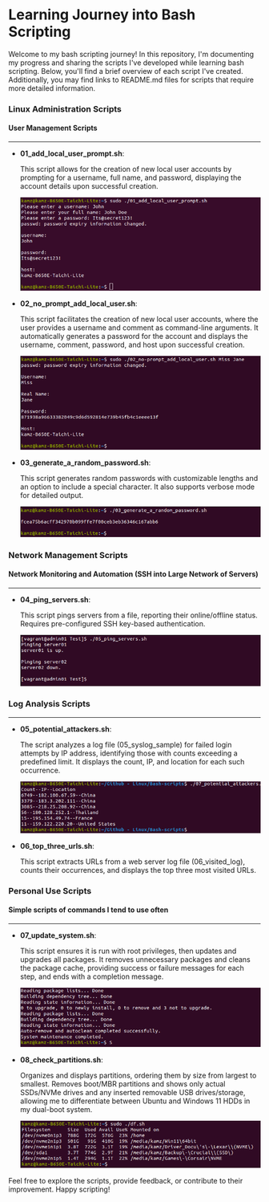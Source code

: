 # Learning Journey into Bash Scripting

Welcome to my bash scripting journey! In this repository, I'm documenting my progress and sharing the scripts I've developed while learning bash scripting. Below, you'll find a brief overview of each script I've created. Additionally, you may find links to README.md files for scripts that require more detailed information.

### Linux Administration Scripts

#### User Management Scripts

---

- **01_add_local_user_prompt.sh**:

  This script allows for the creation of new local user accounts by prompting for a username, full name, and password, displaying the account details upon successful creation.

  ![Screenshot of terminal once 01_add_local_user_prompt.sh script has completed](./add_local.png)

- **02_no_prompt_add_local_user.sh**:

  This script facilitates the creation of new local user accounts, where the user provides a username and comment as command-line arguments. It automatically generates a password for the account and displays the username, comment, password, and host upon successful creation.

  ![Screenshot of terminal once 02_no-prompt_add_local_user.sh script has completed](./no_prompt.png)

- **03_generate_a_random_password.sh**:

  This script generates random passwords with customizable lengths and an option to include a special character. It also supports verbose mode for detailed output.

  ![Screenshot of terminal once 03_generate_a_random_password.sh script has completed](./password1.png)

### Network Management Scripts

#### Network Monitoring and Automation (SSH into Large Network of Servers)

---

- **04_ping_servers.sh**:

  This script pings servers from a file, reporting their online/offline status. Requires pre-configured SSH key-based authentication.

  ![Screenshot of terminal once 04_ping_servers.sh script has completed](./ping_servers.png)

### Log Analysis Scripts

---

- **05_potential_attackers.sh**:

  The script analyzes a log file (05_syslog_sample) for failed login attempts by IP address, identifying those with counts exceeding a predefined limit. It displays the count, IP, and location for each such occurrence.

  ![Screenshot of terminal once 05_potential_attackers.sh script has completed](./potential_attackers.png)

- **06_top_three_urls.sh**:

  This script extracts URLs from a web server log file (06_visited_log), counts their occurrences, and displays the top three most visited URLs.

### Personal Use Scripts

#### Simple scripts of commands I tend to use often

---

- **07_update_system.sh**:

  This script ensures it is run with root privileges, then updates and upgrades all packages. It removes unnecessary packages and cleans the package cache, providing success or failure messages for each step, and ends with a completion message.

  ![Screenshot of terminal once 07_updated_system.sh script has completed](./update_system.png)

- **08_check_partitions.sh**:

  Organizes and displays partitions, ordering them by size from largest to smallest. Removes boot/MBR partitions and shows only actual SSDs/NVMe drives and any inserted removable USB drives/storage, allowing me to differentiate between Ubuntu and Windows 11 HDDs in my dual-boot system.

  ![Screenshot of terminal once 08_check_partitions.sh script has completed](./check_partitions.png)

Feel free to explore the scripts, provide feedback, or contribute to their improvement. Happy scripting!
